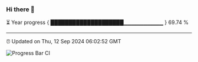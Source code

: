### Hi there 👋

⏳ Year progress { ████████████████████▁▁▁▁▁▁▁▁▁▁ } 69.74 %

---

⏰ Updated on Thu, 12 Sep 2024 06:02:52 GMT

![Progress Bar CI](https://github.com/EinsPommes/EinsPommes/blob/main/.github/workflows/main.yml)
